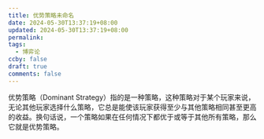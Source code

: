 ```yaml
---
title: 优势策略未命名
date: 2024-05-30T13:37:19+08:00
updated: 2024-05-30T13:37:19+08:00
permalink: 
tags:
  - 博弈论
ccby: false
draft: true
comments: false
---
```

优势策略（Dominant Strategy）指的是一种策略，这种策略对于某个玩家来说，无论其他玩家选择什么策略，它总是能使该玩家获得至少与其他策略相同甚至更高的收益。换句话说，一个策略如果在任何情况下都优于或等于其他所有策略，那么它就是优势策略。